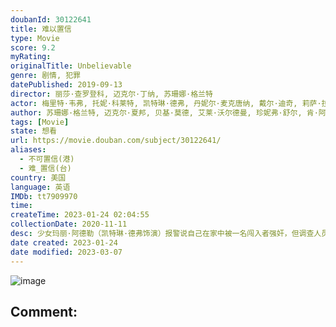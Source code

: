 ```yaml
---
doubanId: 30122641
title: 难以置信
type: Movie
score: 9.2
myRating: 
originalTitle: Unbelievable
genre: 剧情, 犯罪
datePublished: 2019-09-13
director: 丽莎·查罗登科, 迈克尔·丁纳, 苏珊娜·格兰特
actor: 梅里特·韦弗, 托妮·科莱特, 凯特琳·德弗, 丹妮尔·麦克唐纳, 戴尔·迪奇, 莉萨·拉皮拉, 卡伊·伦诺克斯, 布莱克·埃利斯, 奥马尔·马卡迪, 奥斯汀·赫伯特, 埃里克·兰格, 斯科特·劳伦斯, 伊丽莎白·玛维尔, 马克斯·阿西涅加, 安娜莱吉·阿什福特, 布里奇特·埃弗里特, 比尔·法格巴克, 查利·麦克德莫特, 布伦特·塞克斯顿, 沙恩·保罗·麦吉, 特雷莎·加里, 蒂姆·马丁·格里森, 迪乔·拉奎克, 亚伦·斯塔顿, 塔特·艾灵顿, 埃琳娜·坎贝尔, 汤姆·阿曼德茨, 瓦妮莎·贝尔·卡洛威, 约翰·比灵斯列, 乔恩·比弗斯, 布鲁克·史密斯, 艾莉森·瑞德, 梅丽莎·乔·拜莉, 斯科特·本德尔, 奥利维亚·韦尔奇, 亨德里克斯·扬西
author: 苏珊娜·格兰特, 迈克尔·夏邦, 贝基·莫德, 艾莱·沃尔德曼, 珍妮弗·舒尔, 肯·阿姆斯特朗, ·克里斯蒂安·米勒
tags: [Movie]
state: 想看
url: https://movie.douban.com/subject/30122641/
aliases:
  - 不可置信(港)
  - 难_置信(台)
country: 美国
language: 英语
IMDb: tt7909970
time: 
createTime: 2023-01-24 02:04:55
collectionDate: 2020-11-11
desc: 少女玛丽·阿德勒（凯特琳·德弗饰演）报警说自己在家中被一名闯入者强奸，但调查人员以及她身边的人都怀疑这件事的真实性。与此同时，在数百里外，侦探格雷丝·拉斯马森和卡伦·杜瓦尔（分别由艾美奖获得者托妮...
date created: 2023-01-24
date modified: 2023-03-07
---
```


![image](p2562989034.jpg)

Comment:
---
